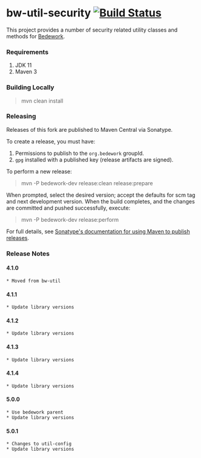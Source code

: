 # bw-util-security [![Build Status](https://travis-ci.org/Bedework/bw-util-security.svg)](https://travis-ci.org/Bedework/bw-util-security)

This project provides a number of security related utility classes and methods for
[Bedework](https://www.apereo.org/projects/bedework).

### Requirements

1. JDK 11
2. Maven 3

### Building Locally

> mvn clean install

### Releasing

Releases of this fork are published to Maven Central via Sonatype.

To create a release, you must have:

1. Permissions to publish to the `org.bedework` groupId.
2. `gpg` installed with a published key (release artifacts are signed).

To perform a new release:

> mvn -P bedework-dev release:clean release:prepare

When prompted, select the desired version; accept the defaults for scm tag and next development version.
When the build completes, and the changes are committed and pushed successfully, execute:

> mvn -P bedework-dev release:perform

For full details, see [Sonatype's documentation for using Maven to publish releases](http://central.sonatype.org/pages/apache-maven.html).

### Release Notes
#### 4.1.0
    * Moved from bw-util

#### 4.1.1
    * Update library versions

#### 4.1.2
    * Update library versions

#### 4.1.3
    * Update library versions

#### 4.1.4
    * Update library versions

#### 5.0.0
    * Use bedework parent
    * Update library versions

#### 5.0.1
    * Changes to util-config
    * Update library versions
